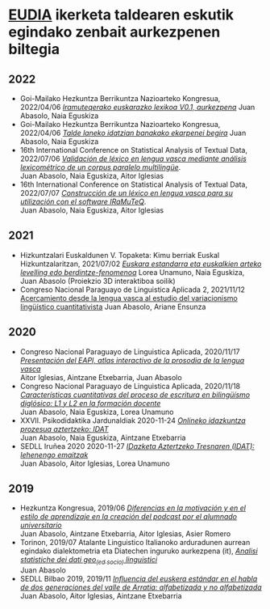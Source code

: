 # [EUDIA](https://eudia.ehu.eus) ikerketa taldearen eskutik egindako zenbait aurkezpenen biltegia

## 2022

+ Goi-Mailako Hezkuntza Berrikuntza Nazioarteko Kongresua, 2022/04/06 *[Iramuteqerako euskarazko lexikoa V0.1, aurkezpena](http://eudia-ehu.github.io/aurkezpenak/2204GoiMailakoHezkuntza/lexikoa-iramuteq/)*
  Juan Abasolo, Naia Eguskiza
+ Goi-Mailako Hezkuntza Berrikuntza Nazioarteko Kongresua, 2022/04/06 *[Talde laneko idatzian banakako ekarpenei begira](http://eudia-ehu.github.io/aurkezpenak/2204GoiMailakoHezkuntza/talde-idatziak-idat/)*
  Juan Abasolo, Naia Eguskiza
+ 16th International Conference on Statistical Analysis of Textual Data, 2022/07/06 *[Validación de léxico en lengua vasca mediante análisis lexicométrico de un corpus paralelo multilingüe](http://eudia-ehu.github.io/aurkezpenak/2207JADT22/balidazioa/)*.  
  Juan Abasolo, Naia Eguskiza, Aitor Iglesias
+ 16th International Conference on Statistical Analysis of Textual Data, 2022/07/07 *[Construcción de un léxico en lengua vasca para su utilización con el software IRaMuTeQ](http://eudia-ehu.github.io/aurkezpenak/2207JADT22/lexikoa/)*.  
  Juan Abasolo, Naia Eguskiza, Aitor Iglesias
  

## 2021

+ Hizkuntzalari Euskaldunen V. Topaketa: Kimu berriak Euskal Hizkuntzalaritzan, 2021/07/02 *[Euskara estandarra eta euskalkien arteko levelling edo berdintze-fenomenoa](http://eudia-ehu.github.io/aurkezpenak/2107_UEU/)*
  Lorea Unamuno, Naia Eguskiza, Juan Abasolo
  (Proiekzio 3D interaktiboa soilik)
+ Congreso Nacional Paraguayo de Linguistica Aplicada 2, 2021/11/12 [Acercamiento desde la lengua vasca al estudio del variacionismo lingüístico cuantitativista](http://eudia-ehu.github.io/aurkezpenak/2111CONPLA2/ponentzia/)
  Juan Abasolo, Ariane Ensunza

## 2020

+ Congreso Nacional Paraguayo de Linguistica Aplicada, 2020/11/17  *[Presentación del EAPI, atlas interactivo de la prosodia de la lengua vasca](http://eudia-ehu.github.io/aurkezpenak/2011CONPLA/EAPI/)*  
	Aitor Iglesias, Aintzane Etxebarria, Juan Abasolo
+  Congreso Nacional Paraguayo de Linguistica Aplicada, 2020/11/18  [*Características cuantitativas del proceso de escritura en bilingüísmo diglósico: L1 y L2 en la formación docente*](http://eudia-ehu.github.io/aurkezpenak/2011CONPLA/IDAT/)  
	Juan Abasolo, Naia Eguskiza, Lorea Unamuno
+	XXVII. Psikodidaktika Jardunaldiak 2020-11-24  [*Onlineko idazkuntza prozesua aztertzeko: IDAT*](http://eudia-ehu.github.io/aurkezpenak/2011Psikodidaktika/)  
	Juan Abasolo, Naia Eguskiza, Aintzane Etxebarria
+   SEDLL Iruñea 2020 2020-11-27 [*IDazketa Aztertzeko Tresnaren (IDAT): lehenengo emaitzak*](http://eudia-ehu.github.io/aurkezpenak/2011SEDLL/)  
    Juan Abasolo, Aitor Iglesias, Lorea Unamuno

## 2019

+ Hezkuntza Kongresua, 2019/06  [_Diferencias en la motivación y en el estilo de aprendizaje en la creación del podcast por el alumnado universitario_](https://eudia-ehu.github.io/aurkezpenak/1906HK/)  
    Juan Abasolo, Aintzane Etxebarria, Aitor Iglesias, Asier Romero
+ Torinon, 2019/07 Atalante Linguistico Italianoko arduradunen aurrean egindako dialektometria eta Diatechen inguruko aurkezpena (it), [_Analisi statistiche dei dati geo<sub>(ed socio)</sub> linguistici_](https://eudia-ehu.github.io/aurkezpenak/1907TorinoALI/)  
  Juan Abasolo
+ SEDLL Bilbao 2019, 2019/11 [_Influencia del euskera estándar en el habla de dos generaciones del valle de Arratia: alfabetizada y no alfabetizada_](http://eudia-ehu.github.io/aurkezpenak/1911SEDLL/)  
    Juan Abasolo, Aitor Iglesias, Aintzane Etxebarria

